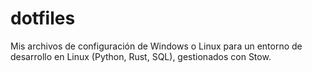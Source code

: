 # dotfiles
Mis archivos de configuración de Windows o Linux para un entorno de desarrollo en Linux (Python, Rust, SQL), gestionados con Stow.
